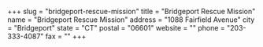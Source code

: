+++
slug = "bridgeport-rescue-mission"
title = "Bridgeport Rescue Mission"
name = "Bridgeport Rescue Mission"
address = "1088 Fairfield Avenue"
city = "Bridgeport"
state = "CT"
postal = "06601"
website = ""
phone = "203-333-4087"
fax = ""
+++
